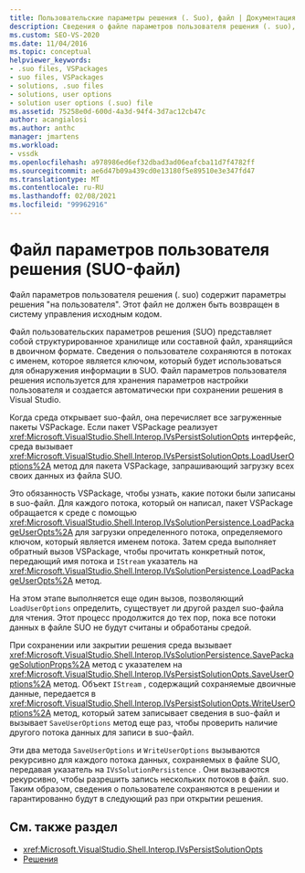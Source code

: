 ```yaml
---
title: Пользовательские параметры решения (. Suo), файл | Документация Майкрософт
description: Сведения о файле параметров пользователя решения (. suo), содержащем параметры решения "на пользователя" в структурированном файле хранилища, который хранится в двоичном формате.
ms.custom: SEO-VS-2020
ms.date: 11/04/2016
ms.topic: conceptual
helpviewer_keywords:
- .suo files, VSPackages
- suo files, VSPackages
- solutions, .suo files
- solutions, user options
- solution user options (.suo) file
ms.assetid: 75258e0d-600d-4a3d-94f4-3d7ac12cb47c
author: acangialosi
ms.author: anthc
manager: jmartens
ms.workload:
- vssdk
ms.openlocfilehash: a978986ed6ef32dbad3ad06eafcba11d7f4782ff
ms.sourcegitcommit: ae6d47b09a439cd0e13180f5e89510e3e347fd47
ms.translationtype: MT
ms.contentlocale: ru-RU
ms.lasthandoff: 02/08/2021
ms.locfileid: "99962916"
---
```

# <a name="solution-user-options-suo-file"></a>Файл параметров пользователя решения (SUO-файл)
Файл параметров пользователя решения (. suo) содержит параметры решения "на пользователя". Этот файл не должен быть возвращен в систему управления исходным кодом.

 Файл пользовательских параметров решения (SUO) представляет собой структурированное хранилище или составной файл, хранящийся в двоичном формате. Сведения о пользователе сохраняются в потоках с именем, которое является ключом, который будет использоваться для обнаружения информации в SUO. Файл параметров пользователя решения используется для хранения параметров настройки пользователя и создается автоматически при сохранении решения в Visual Studio.

 Когда среда открывает suo-файл, она перечисляет все загруженные пакеты VSPackage. Если пакет VSPackage реализует <xref:Microsoft.VisualStudio.Shell.Interop.IVsPersistSolutionOpts> интерфейс, среда вызывает <xref:Microsoft.VisualStudio.Shell.Interop.IVsPersistSolutionOpts.LoadUserOptions%2A> метод для пакета VSPackage, запрашивающий загрузку всех своих данных из файла SUO.

 Это обязанность VSPackage, чтобы узнать, какие потоки были записаны в suo-файл. Для каждого потока, который он написал, пакет VSPackage обращается к среде с помощью <xref:Microsoft.VisualStudio.Shell.Interop.IVsSolutionPersistence.LoadPackageUserOpts%2A> для загрузки определенного потока, определяемого ключом, который является именем потока. Затем среда выполняет обратный вызов VSPackage, чтобы прочитать конкретный поток, передающий имя потока и `IStream` указатель на <xref:Microsoft.VisualStudio.Shell.Interop.IVsSolutionPersistence.LoadPackageUserOpts%2A> метод.

 На этом этапе выполняется еще один вызов, позволяющий `LoadUserOptions` определить, существует ли другой раздел suo-файла для чтения. Этот процесс продолжится до тех пор, пока все потоки данных в файле SUO не будут считаны и обработаны средой.

 При сохранении или закрытии решения среда вызывает <xref:Microsoft.VisualStudio.Shell.Interop.IVsSolutionPersistence.SavePackageSolutionProps%2A> метод с указателем на <xref:Microsoft.VisualStudio.Shell.Interop.IVsPersistSolutionOpts.SaveUserOptions%2A> метод. Объект `IStream` , содержащий сохраняемые двоичные данные, передается в <xref:Microsoft.VisualStudio.Shell.Interop.IVsPersistSolutionOpts.WriteUserOptions%2A> метод, который затем записывает сведения в suo-файл и вызывает `SaveUserOptions` метод еще раз, чтобы проверить наличие другого потока данных для записи в suo-файл.

 Эти два метода `SaveUserOptions` и `WriteUserOptions` вызываются рекурсивно для каждого потока данных, сохраняемых в файле SUO, передавая указатель на `IVsSolutionPersistence` . Они вызываются рекурсивно, чтобы разрешить запись нескольких потоков в файл. suo. Таким образом, сведения о пользователе сохраняются в решении и гарантированно будут в следующий раз при открытии решения.

## <a name="see-also"></a>См. также раздел
- <xref:Microsoft.VisualStudio.Shell.Interop.IVsPersistSolutionOpts>
- [Решения](../../extensibility/internals/solutions-overview.md)
